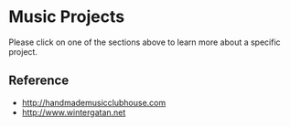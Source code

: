 # Music Projects
Please click on one of the sections above to learn more about a specific project.

## Reference
* http://handmademusicclubhouse.com
* http://www.wintergatan.net
